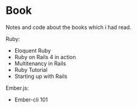 # Book

Notes and code about the books which i had read.

Ruby:
  - Eloquent Ruby
  - Ruby on Rails 4 in action
  - Multitenancy in Rails
  - Ruby Tutorial
  - Starting up with Rails

Ember.js:
  - Ember-cli 101
  


